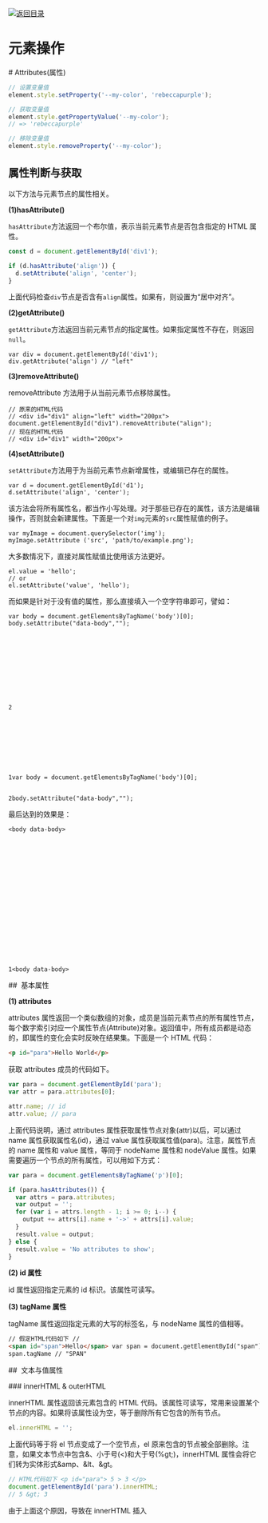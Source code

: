 [![返回目录](https://i.postimg.cc/50XLzC7C/image.png)](https://github.com/wx-chevalier/Web-Series)

# 元素操作

# Attributes(属性)

```js
// 设置变量值
element.style.setProperty('--my-color', 'rebeccapurple');

// 获取变量值
element.style.getPropertyValue('--my-color');
// => 'rebeccapurple'

// 移除变量值
element.style.removeProperty('--my-color');
```

## 属性判断与获取

以下方法与元素节点的属性相关。

**(1)hasAttribute()**

`hasAttribute`方法返回一个布尔值，表示当前元素节点是否包含指定的 HTML 属性。

```js
const d = document.getElementById('div1');

if (d.hasAttribute('align')) {
  d.setAttribute('align', 'center');
}
```

上面代码检查`div`节点是否含有`align`属性。如果有，则设置为“居中对齐”。

**(2)getAttribute()**

`getAttribute`方法返回当前元素节点的指定属性。如果指定属性不存在，则返回`null`。

```
var div = document.getElementById('div1');
div.getAttribute('align') // "left"
```

**(3)removeAttribute()**

removeAttribute 方法用于从当前元素节点移除属性。

```
// 原来的HTML代码
// <div id="div1" align="left" width="200px">
document.getElementById("div1").removeAttribute("align");
// 现在的HTML代码
// <div id="div1" width="200px">
```

**(4)setAttribute()**

`setAttribute`方法用于为当前元素节点新增属性，或编辑已存在的属性。

```
var d = document.getElementById('d1');
d.setAttribute('align', 'center');
```

该方法会将所有属性名，都当作小写处理。对于那些已存在的属性，该方法是编辑操作，否则就会新建属性。下面是一个对`img`元素的`src`属性赋值的例子。

```
var myImage = document.querySelector('img');
myImage.setAttribute ('src', 'path/to/example.png');
```

大多数情况下，直接对属性赋值比使用该方法更好。

```
el.value = 'hello';
// or
el.setAttribute('value', 'hello');
```

而如果是针对于没有值的属性，那么直接填入一个空字符串即可，譬如：

```
var body = document.getElementsByTagName('body')[0];
body.setAttribute("data-body","");











2









1var body = document.getElementsByTagName('body')[0];


2body.setAttribute("data-body","");
```

最后达到的效果是：

```
<body data-body>



















1<body data-body>
```

##  基本属性

**(1) attributes**

attributes 属性返回一个类似数组的对象，成员是当前元素节点的所有属性节点，每个数字索引对应一个属性节点(Attribute)对象。返回值中，所有成员都是动态的，即属性的变化会实时反映在结果集。下面是一个 HTML 代码：

```html
<p id="para">Hello World</p>
```

获取 attributes 成员的代码如下。

```js
var para = document.getElementById('para');
var attr = para.attributes[0];

attr.name; // id
attr.value; // para
```

上面代码说明，通过 attributes 属性获取属性节点对象(attr)以后，可以通过 name 属性获取属性名(id)，通过 value 属性获取属性值(para)。注意，属性节点的 name 属性和 value 属性，等同于 nodeName 属性和 nodeValue 属性。如果需要遍历一个节点的所有属性，可以用如下方式：

```js
var para = document.getElementsByTagName('p')[0];

if (para.hasAttributes()) {
  var attrs = para.attributes;
  var output = '';
  for (var i = attrs.length - 1; i >= 0; i--) {
    output += attrs[i].name + '->' + attrs[i].value;
  }
  result.value = output;
} else {
  result.value = 'No attributes to show';
}
```

**(2) id 属性**

id 属性返回指定元素的 id 标识。该属性可读写。

**(3) tagName 属性**

tagName 属性返回指定元素的大写的标签名，与 nodeName 属性的值相等。

```html
// 假定HTML代码如下 //
<span id="span">Hello</span> var span = document.getElementById("span");
span.tagName // "SPAN"
```

##  文本与值属性

### innerHTML & outerHTML

innerHTML 属性返回该元素包含的 HTML 代码。该属性可读写，常用来设置某个节点的内容。如果将该属性设为空，等于删除所有它包含的所有节点。

```js
el.innerHTML = '';
```

上面代码等于将 el 节点变成了一个空节点，el 原来包含的节点被全部删除。注意，如果文本节点中包含&、小于号(<)和大于号(%gt;)，innerHTML 属性会将它们转为实体形式&amp、&lt、&gt。

```js
// HTML代码如下 <p id="para"> 5 > 3 </p>
document.getElementById('para').innerHTML;
// 5 &gt; 3
```

由于上面这个原因，导致在 innerHTML 插入<script>标签，不会被执行。

```js
var name = "<script>alert('haha')</script>";
el.innerHTML = name;
```

上面代码将脚本插入内容，脚本并不会执行。但是，innerHTML 还是有安全风险的。

```js
var name = '<img src=x onerror=alert(1)>';
el.innerHTML = name;
```

上面代码中，alert 方法是会执行的。因此为了安全考虑，如果插入的是文本，最好用 textContent 属性代替 innerHTML。并且在不同的浏览器，特别是 IE 浏览器中表现差异很大。在 IE 中,innerHTML 对于 COL, COLGROUP, FRAMESET, HEAD, HTML, STYLE, TABLE, TBODY, TFOOT, THEAD, TITLE, TR 是只读的。在 IE 中, innerHTML 对于所有的表格相关标签都是只读的(除了 TD 标签)。另外，`innerHTML` 不能被追加。通常情况下, 我们可以通过 innerHTML 追加内容(elem.innerHTML += "NEW TEXT"), 例如:

```
chatDiv.innerHTML += "<div>Hi <img src='smile.gif'/> !</div>"
chatDiv.innerHTML += "How you doing?"
```

但是实际他是这样工作的:

1.  原来的内容被去除
2.  新的值通过 innerHTML 解析替换.
    内容不能被追加, 他是重新构建的. 因此, 所有的图片和其他资源在+=之后, 将会被重载. 比如上面的例子的 smile.gif 文件。
    ##  样式属性

className 属性用来读取和设置当前元素的 class 属性。它的值是一个字符串，每个 class 之间用空格分割。

classList 属性则返回一个类似数组的对象，当前元素节点的每个 class 就是这个对象的一个成员。

```
<div class="one two three" id="myDiv"></div>
```

上面这个 div 元素的节点对象的 className 属性和 classList 属性，分别如下。

```
document.getElementById('myDiv').className
// "one two three"

document.getElementById('myDiv').class List
// {
//   0: "one"
//   1: "two"
//   2: "three"
//   length: 3
// }
```

从上面代码可以看出，className 属性返回一个空格分隔的字符串，而 classList 属性指向一个类似数组的对象，该对象的 length 属性(只读)返回当前元素的 class 数量。

classList 对象有下列方法。

- add()：增加一个 class。
- remove()：移除一个 class。
- contains()：检查当前元素是否包含某个 class。
- toggle()：将某个 class 移入或移出当前元素。
- item()：返回指定索引位置的 class。
- toString()：将 class 的列表转为字符串。

```
myDiv.classList.add('myCssClass');
myDiv.classList.add('foo', 'bar');
myDiv.classList.remove('myCssClass');
myDiv.classList.toggle('myCssClass'); // 如果myCssClass不存在就加入，否则移除
myDiv.classList.contains('myCssClass'); // 返回 true 或者 false
myDiv.classList.item(0); // 返回第一个Class
myDiv.classList.toString();
```

下面比较一下，className 和 classList 在添加和删除某个类时的写法。

```
// 添加class
document.getElementById('foo').className += 'bold';
document.getElementById('foo').classList.add('bold');

// 删除class
document.getElementById('foo').classList.remove('bold');
document.getElementById('foo').className =
document.getElementById('foo').className.replace(/^bold$/, '');
```

toggle 方法可以接受一个布尔值，作为第二个参数。如果为 true，则添加该属性；如果为 false，则去除该属性。

```
el.classList.toggleClass("abc", someBool);

// 等同于

if (someBool){
  el.classList.add("abc");
} else {
  el.classList.remove("abc");
}
```

```
document.getElementById("myH1").style.color = "red";
```

##  尺寸属性

以下属性与元素节点的可见区域的坐标相关。

**(1)clientHeight**

clientHeight 属性返回元素节点的可见高度，包括 padding、但不包括水平滚动条、边框和 margin 的高度，单位为像素。该属性可以计算得到，等于元素的 CSS 高度，加上 CSS 的 padding 高度，减去水平滚动条的高度(如果存在水平滚动条)。

如果一个元素是可以滚动的，则 clientHeight 只计算它的可见部分的高度。

**(2)clientLeft**

clientLeft 属性等于元素节点左边框(border)的宽度，单位为像素，包括垂直滚动条的宽度，不包括左侧的 margin 和 padding。但是，除非排版方向是从右到左，且发生元素宽度溢出，否则是不可能存在左侧滚动条。如果该元素的显示设为`display: inline`，clientLeft 一律为 0，不管是否存在左边框。

**(3)clientTop**

clientTop 属性等于网页元素顶部边框的宽度，不包括顶部的 margin 和 padding。

**(4)clientWidth**

clientWidth 属性等于网页元素的可见宽度，即包括 padding、但不包括垂直滚动条(如果有的话)、边框和 margin 的宽度，单位为像素。

如果一个元素是可以滚动的，则 clientWidth 只计算它的可见部分的宽度。

##  位移与状态属性

以下属性与元素节点占据的总区域的坐标相关。

**(1)scrollHeight**

scrollHeight 属性返回指定元素的总高度，包括由于溢出而无法展示在网页的不可见部分。如果一个元素是可以滚动的，则 scrollHeight 包括整个元素的高度，不管是否存在垂直滚动条。scrollHeight 属性包括 padding，但不包括 border 和 margin。该属性为只读属性。

如果不存在垂直滚动条，scrollHeight 属性与 clientHeight 属性是相等的。如果存在滚动条，scrollHeight 属性总是大于 clientHeight 属性。当滚动条滚动到内容底部时，下面的表达式为 true。

```
element.scrollHeight - element.scrollTop === element.clientHeight
```

如果滚动条没有滚动到内容底部，上面的表达式为 false。这个特性结合`onscroll`事件，可以判断用户是否滚动到了指定元素的底部，比如是否滚动到了《使用须知》区块的底部。

```
var rules = document.getElementById("rules");
rules.onscroll = checking;

function checking(){
  if (this.scrollHeight - this.scrollTop === this.clientHeight) {
    console.log('谢谢阅读');
  } else {
    console.log('您还未读完');
  }
}
```

**(2)scrollWidth**

scrollWidth 属性返回元素的总宽度，包括由于溢出容器而无法显示在网页上的那部分宽度，不管是否存在水平滚动条。该属性是只读属性。

**(3)scrollLeft**

scrollLeft 属性设置或返回水平滚动条向右侧滚动的像素数量。它的值等于元素的最左边与其可见的最左侧之间的距离。对于那些没有滚动条或不需要滚动的元素，该属性等于 0。该属性是可读写属性，设置该属性的值，会导致浏览器将指定元素自动滚动到相应的位置。

**(4)scrollTop**

scrollTop 属性设置或返回垂直滚动条向下滚动的像素数量。它的值等于元素的顶部与其可见的最高位置之间的距离。对于那些没有滚动条或不需要滚动的元素，该属性等于 0。该属性是可读写属性，设置该属性的值，会导致浏览器将指定元素自动滚动到相应位置。

```
document.querySelector('div').scrollTop = 150;
```

上面代码将 div 元素向下滚动 150 像素。

# Operation(元素操作)

##  创建与插入

创建一个新的 DOM 节点主要依赖于一下几个方法：

```js
createDocumentFragment(); //创建一个DOM片段
createElement(); //创建一个具体的元素
createTextNode(); //创建一个文本节点
```

对于如下这个 HTML 片段：

```html
<ul id="myList">
  <li>项目一</li>
  <li>项目二</li>
  <li>项目三</li>
</ul>
```

首先需要依靠`document.createElement()`方法来创建元素，接受一个参数，即要创建元素的标签名，返回创建的元素节点。

```js
var div = document.createElement('div'); //创建一个div元素
div.id = 'myDiv'; //设置div的id
div.className = 'box'; //设置div的class
```

在创建元素后，还需要把元素添加到文档树中，主要依靠 appendChild 方法：

```js
var ul = document.getElementById('myList'); //获得ul
var li = document.createElement('li'); //创建li
li.innerHTML = '项目四'; //向li内添加文本
ul.appendChild(li); //把li 添加到ul子节点的末尾
```

添加之后变成了：

```
<ul id="myList">
<li>项目一</li>
<li>项目二</li>
<li>项目三</li>
<li>项目四</li>
</ul>
```

appendChild()  方法还可以添加已经存在的元素，会将元素从原来的位置移到新的位置

```
var ul = document.getElementById("myList"); //获得ul
ul.appendChild(ul.firstChild); //把ul的第一个元素节点移到ul子节点的末尾
```

运行后(IE)：

```
<ul id="myList">
<li>项目二</li>
<li>项目三</li>
<li>项目一</li>
</ul>
```

insertBefore()  方法，如果不是在末尾插入节点，而是想放在特定的位置上，用这个方法，该方法接受 2 个参数，第一个是要插入的节点，第二个是参照节点，返回要添加的元素节点

```
var ul = document.getElementById("myList"); //获得ul
var li = document.createElement("li"); //创建li
li.innerHTML= "项目四"; //向li内添加文本
ul.insertBefore(li,ul.firstChild); //把li添加到ul的第一个子节点前
```

添加后:

```
<ul id="myList">
<li>项目四</li>
<li>项目一</li>
<li>项目二</li>
<li>项目三</li>
</ul>
```

```js
var ul = document.getElementById('myList'); //获得ul
var li = document.createElement('li'); //创建li
li.innerHTML = '项目四'; //向li内添加文本
ul.insertBefore(li, ul.lastChild); //把li添加到ul的子节点末尾
```

添加后:

```html
<ul id="myList">
  <li>项目一</li>
  <li>项目二</li>
  <li>项目三</li>
  <li>项目四</li>
</ul>
```

```html
<script>
  var ul = document.getElementById('myList'); //获得ul
  var li = document.createElement('li'); //创建li
  li.innerHTML = '项目四'; //向li内添加文本
  var lis = ul.getElementsByTagName('li'); //获取ul中所有li的集合
  ul.insertBefore(li, lis[1]); //把li添加到ul中的第二个li节点前
</script>
```

添加后:

```
<ul id="myList">
<li>项目一</li>
<li>项目四</li>
<li>项目二</li>
<li>项目三</li>
</ul>
```

##  移除与替换

移除元素节点

```
removeChild() 方法 ，用于移除节点，接受一个参数，即要移除的节点，返回被移除的节点，注意被移除的节点仍然在文档中，不过文档中已没有其位置了
var ul = document.getElementById("myList"); //获得ul
var fromFirstChild = ul.removeChild(ul.firstChild); //移除ul第一个子节点
var ul = document.getElementById("myList"); //获得ul
var lis = ul.getElementsByTagName("li") //获取ul中所有li的集合
ul.removeChild(lis[0]); 　　　　　　//移除第一个li，与上面不同，要考虑浏览器之间的差异
```

替换元素节点

```
replaceChild() 方法 ，用于替换节点，接受两个参数，第一参数是要插入的节点，第二个是要替换的节点，返回被替换的节点
var ul = document.getElementById("myList"); //获得ul
var fromFirstChild = ul.replaceChild(ul.firstChild); //替换ul第一个子节点
var ul = document.getElementById("myList"); //获得ul;
var li = document.createElement("li"); //创建li
li.innerHTML= "项目四"; //向li内添加文本
var lis = ul.getElementsByTagName("li") //获取ul中所有li的集合
var returnNode = ul.replaceChild(li,lis[1]); //用创建的li替换原来的第二个li
```

复制节点

```
cloneNode() 方法，用于复制节点， 接受一个布尔值参数， true 表示深复制(复制节点及其所有子节点)， false 表示浅复制(复制节点本身，不复制子节点)
var ul = document.getElementById("myList"); //获得ul
var deepList = ul.cloneNode(true); //深复制
var shallowList = ul.cloneNode(false); //浅复制
```

# Document

# 元素样式

```js
// Add Rules to Stylesheets with JavaScript
// http://davidwalsh.name/add-rules-stylesheets

/* Getting the Stylesheet
Which stylesheet you add the rules to is up to you.  If you have a specific stylesheet in mind, you can add an ID to the LINK or STYLE element within your page HTML and get the CSSStyleSheet object by referencing the element's sheet property.  The stylesheets can be found in the document.styleSheets object:*/

var sheets = document.styleSheets; // returns an Array-like StyleSheet List

/*
Returns:  
StyleSheetList {0: CSSStyleSheet, 1: CSSStyleSheet, 2: CSSStyleSheet, 3: CSSStyleSheet, 4: CSSStyleSheet, 5: CSSStyleSheet, 6: CSSStyleSheet, 7: CSSStyleSheet, 8: CSSStyleSheet, 9: CSSStyleSheet, 10: CSSStyleSheet, 11: CSSStyleSheet, 12: CSSStyleSheet, 13: CSSStyleSheet, 14: CSSStyleSheet, 15: CSSStyleSheet, length: 16, item: function}
*/

// Grab the first sheet, regardless of media
var sheet = document.styleSheets[0];

/* Creating a New Stylesheet
In many cases, it may just be best to create a new STYLE element for your dynamic rules.  This is quite easy:*/
var sheet = (function() {
  // Create the <style> tag
  var style = document.createElement('style');

  // Add a media (and/or media query) here if you'd like!
  // style.setAttribute("media", "screen")
  // style.setAttribute("media", "@media only screen and (max-width : 1024px)")

  // WebKit hack :(
  style.appendChild(document.createTextNode(''));

  // Add the <style> element to the page
  document.head.appendChild(style);

  return style.sheet;
})();

/* Adding Rules
CSSStyleSheet objects have an addRule method which allows you to register CSS rules within the stylesheet.  The addRule method accepts three arguments:  the selector, the second the CSS code for the rule, and the third is the zero-based integer index representing the style position (in relation to styles of the same selector): */
sheet.addRule('#myList li', 'float: left; background: red !important;', 1);

/* Inserting Rules
Stylesheets also have an insertRule method which isn't available in earlier IE's.  The insertRule combines the first two arguments of addRule: */
sheet.insertRule('header { float: left; opacity: 0.8; }', 1);

/* Safely Applying Rules
Since browser support for insertRule isn't as global, it's best to create a wrapping function to do the rule application.  Here's a quick and dirty method: */
function addCSSRule(sheet, selector, rules, index) {
  if (sheet.insertRule) {
    sheet.insertRule(selector + '{' + rules + '}', index);
  } else {
    sheet.addRule(selector, rules, index);
  }
}

// Use it!
addCSSRule(document.styleSheets[0], 'header', 'float: left');

/* Inserting Rules for Media Queries
Media query-specific rules can be added in one of two ways. The first way is through the standard insertRule method: */
sheet.insertRule(
  '@media only screen and (max-width : 1140px) { header { display: none; } }'
);
```
